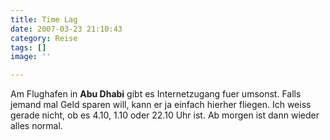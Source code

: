 ```yaml
---
title: Time Lag
date: 2007-03-23 21:10:43
category: Reise
tags: []
image: ''

---
```


Am Flughafen in **Abu Dhabi** gibt es Internetzugang fuer umsonst. Falls jemand mal Geld sparen will, kann er ja einfach hierher fliegen. Ich weiss gerade nicht, ob es 4.10, 1.10 oder 22.10 Uhr ist. Ab morgen ist dann wieder alles normal.
